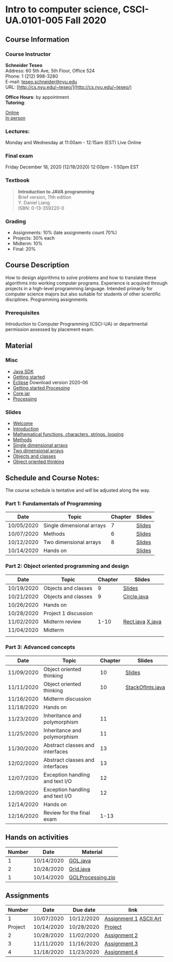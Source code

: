 # Intro to computer science, CSCI-UA.0101-005 Fall 2020

## Course Information
### Course Instructor
**Schneider Teseo**<br>
Address: 60 5th Ave, 5th Floor, Office 524<br>
Phone: 1 (212) 998-3280<br>
E-mail: [teseo.schneider@nyu.edu](mailto:teseo.schneider@nyu.edu)<br>
URL: [http://cs.nyu.edu/~teseo/](http://cs.nyu.edu/~teseo/)<br>

**Office Hours**: by appointment<br>
**Tutoring**:<br>

[Online](https://github.com/teseoch/Intro-To-Computer-Science-Fall-2020.5/raw/master/material/tutoring-oline.pdf)<br/>
[In person](https://github.com/teseoch/Intro-To-Computer-Science-Fall-2020.5/raw/master/material/tutorial-in-person.pdf)

### Lectures:
Monday and Wednesday at 11:00am - 12:15am (EST) Live Online


### Final exam
Friday December 18, 2020 (12/18/2020) 12:00pm - 1:50pm EST

### Textbook

> **Introduction to JAVA programming**<br>
> Brief version, 11th edition<br>
> Y. Daniel Liang<br>
> ISBN: 0-13-359220-0


### Grading
 - Assignments: 10% (late assignments count 70%)
 - Projects: 30% each
 - Midterm: 10%
 - Final: 20%

## Course Description

How to design algorithms to solve problems and how to translate these algorithms into working computer programs. Experience is acquired through projects in a high-level programming language. Intended primarily for computer science majors but also suitable for students of other scientific disciplines. Programming assignments.



### Prerequisites
Introduction to Computer Programming (CSCI-UA) or departmental permission assessed by placement exam.

## Material

### Misc

- [Java SDK](https://www.oracle.com/java/technologies/javase-downloads.html)
- [Getting started](https://github.com/teseoch/Intro-To-Computer-Science-Fall-2020.5/raw/master/material/getting_started.pdf)
- [Eclipse](https://www.eclipse.org/) Download version 2020-06
- [Getting started Processing](https://github.com/teseoch/Intro-To-Computer-Science-Fall-2020.5/raw/master/material/getting_started_processing.pdf)
- [Core.jar](https://github.com/teseoch/Intro-To-Computer-Science-Fall-2020.5/blob/master/material/core.jar.zip?raw=true)
- [Processing](https://processing.org/)

### Slides
 - [Welcome](https://github.com/teseoch/Intro-To-Computer-Science-Fall-2020.5/raw/master/slides/lecture1-welcome.pdf)
- [Introduction](https://github.com/teseoch/Intro-To-Computer-Science-Fall-2020.5/raw/master/slides/lecture2-intro.pdf)
 - [Mathematical functions, characters, strings, looping](https://github.com/teseoch/Intro-To-Computer-Science-Fall-2020.5/raw/master/slides/lecture3-math.pdf)
- [Methods](https://github.com/teseoch/Intro-To-Computer-Science-Fall-2020.5/raw/master/slides/lecture4-methods.pdf)
- [Single dimensional arrays](https://github.com/teseoch/Intro-To-Computer-Science-Fall-2020.5/raw/master/slides/lecture5-arrays.pdf)
- [Two dimensional arrays](https://github.com/teseoch/Intro-To-Computer-Science-Fall-2020.5/raw/master/slides/lecture6-ndarrays.pdf)
- [Objects and classes](https://github.com/teseoch/Intro-To-Computer-Science-Fall-2020.5/raw/master/slides/lecture7-objects.pdf)
- [Object oriented thinking](https://github.com/teseoch/Intro-To-Computer-Science-Fall-2020.5/raw/master/slides/lecture8-thinkingoo.pdf)
<!-- [Inheritance and Polymorphism](https://github.com/teseoch/Intro-To-Computer-Science-Fall-2020.5/raw/master/slides/lecture9-polymorphism.pdf)
- [Abstract Classes and Interfaces](https://github.com/teseoch/Intro-To-Computer-Science-Fall-2020.5/raw/master/slides/lecture10-interfaces.pdf)
- [Exception and Text IO](https://github.com/teseoch/Intro-To-Computer-Science-Fall-2020.5/raw/master/slides/lecture11-exception-IO.pdf) -->


## Schedule and Course Notes:

The course schedule is tentative and *will* be adjusted along the way.

### Part 1: Fundamentals of Programming
| Date       | Topic                     | Chapter | Slides                                                                                                             |
| ---------- | ------------------------- | ------- | ------------------------------------------------------------------------------------------------------------------ |
| 10/05/2020 | Single dimensional arrays | 7       | [Slides](https://github.com/teseoch/Intro-To-Computer-Science-Fall-2020.5/raw/master/slides/lecture5-arrays.pdf)   |
| 10/07/2020 | Methods                   | 6       | [Slides](https://github.com/teseoch/Intro-To-Computer-Science-Fall-2020.5/raw/master/slides/lecture4-methods.pdf)  |
| 10/12/2020 | Two dimensional arrays    | 8       | [Slides](https://github.com/teseoch/Intro-To-Computer-Science-Fall-2020.5/raw/master/slides/lecture6-ndarrays.pdf) |
| 10/14/2020 | Hands on                  |         | [Slides](https://github.com/teseoch/Intro-To-Computer-Science-Fall-2020.5/raw/master/slides/handson2.pdf)          |

### Part 2: Object oriented programming and design
| Date       | Topic                | Chapter | Slides                                                                                                                                                                                                            |
| ---------- | -------------------- | ------- | ----------------------------------------------------------------------------------------------------------------------------------------------------------------------------------------------------------------- |
| 10/19/2020 | Objects and classes  | 9       | [Slides](https://github.com/teseoch/Intro-To-Computer-Science-Fall-2020.5/raw/master/slides/lecture7-objects.pdf)                                                                                                 |
| 10/21/2020 | Objects and classes  | 9       | [Circle.java](https://github.com/teseoch/Intro-To-Computer-Science-Fall-2020.5/raw/master/material/Circle.java)                                                                                                   |
| 10/26/2020 | Hands on             |         |                                                                                                                                                                                                                   |
| 10/28/2020 | Project 1 discussion |         |                                                                                                                                                                                                                   |
| 11/02/2020 | Midterm review       | 1-10    | [Rect.java](https://github.com/teseoch/Intro-To-Computer-Science-Fall-2020.5/raw/master/material/Rect.java) [X.java](https://github.com/teseoch/Intro-To-Computer-Science-Fall-2020.5/raw/master/material/X.java) |
| 11/04/2020 | Midterm              |         |                                                                                                                                                                                                                   |
|            |

### Part 3: Advanced concepts

| Date       | Topic                           | Chapter | Slides                                                                                                                    |
| ---------- | ------------------------------- | ------- | ------------------------------------------------------------------------------------------------------------------------- |
| 11/09/2020 | Object oriented thinking        | 10      | [Slides](https://github.com/teseoch/Intro-To-Computer-Science-Fall-2020.5/raw/master/slides/lecture8-thinkingoo.pdf)      |
| 11/11/2020 | Object oriented thinking        | 10      | [StackOfInts.java](https://github.com/teseoch/Intro-To-Computer-Science-Fall-2020.5/raw/master/material/StackOfInts.java) |
| 11/16/2020 | Midterm discussion              |         |                                                                                                                           |
| 11/18/2020 | Hands on                        |         |                                                                                                                           |
| 11/23/2020 | Inheritance and polymorphism    | 11      |                                                                                                                           |
| 11/25/2020 | Inheritance and polymorphism    | 11      |                                                                                                                           |
| 11/30/2020 | Abstract classes and interfaces | 13      |                                                                                                                           |
| 12/02/2020 | Abstract classes and interfaces | 13      |                                                                                                                           |
| 12/07/2020 | Exception handling and text I/O | 12      |                                                                                                                           |
| 12/09/2020 | Exception handling and text I/O | 12      |                                                                                                                           |
| 12/14/2020 | Hands on                        |         |                                                                                                                           |
| 12/16/2020 | Review for the final exam       | 1-13    |                                                                                                                           |


## Hands on activities
| Number | Date       | Material                                                                                                                    |
| ------ | ---------- | --------------------------------------------------------------------------------------------------------------------------- |
| 1      | 10/14/2020 | [GOL.java](https://github.com/teseoch/Intro-To-Computer-Science-Fall-2020.5/raw/master/material/GOL.java)                   |
| 2      | 10/28/2020 | [Grid.java](https://github.com/teseoch/Intro-To-Computer-Science-Fall-2020.5/raw/master/material/Grid.java)                 |
| 1      | 10/14/2020 | [GOLProcessing.zip](https://github.com/teseoch/Intro-To-Computer-Science-Fall-2020.5/raw/master/material/GOLProcessing.zip) |


## Assignments
| Number  | Date       | Due date   | link                                                                                                                                                                                                                                                  |
| ------- | ---------- | ---------- | ----------------------------------------------------------------------------------------------------------------------------------------------------------------------------------------------------------------------------------------------------- |
| 1       | 10/07/2020 | 10/12/2020 | [Assignment 1](https://github.com/teseoch/Intro-To-Computer-Science-Fall-2020.5/raw/master/assignment/Assignment1.pdf) [ASCII Art](https://raw.githubusercontent.com/teseoch/Intro-To-Computer-Science-Fall-2020.5/master/assignment/Assignment1.txt) |
| Project | 10/14/2020 | 10/28/2020 | [Project](https://github.com/teseoch/Intro-To-Computer-Science-Fall-2020.5/raw/master/assignment/project.pdf)                                                                                                                                         |
| 2       | 10/28/2020 | 11/02/2020 | [Assignment 2](https://github.com/teseoch/Intro-To-Computer-Science-Fall-2020.5/raw/master/assignment/Assignment2.pdf)                                                                                                                                |
| 3       | 11/11/2020 | 11/16/2020 | [Assignment 3](https://github.com/teseoch/Intro-To-Computer-Science-Fall-2020.5/raw/master/assignment/Assignment3.pdf)                                                                                                                                |
| 4       | 11/18/2020 | 11/23/2020 | [Assignment 4](https://github.com/teseoch/Intro-To-Computer-Science-Fall-2020.5/raw/master/assignment/Assignment4.pdf)                                                                                                                                |